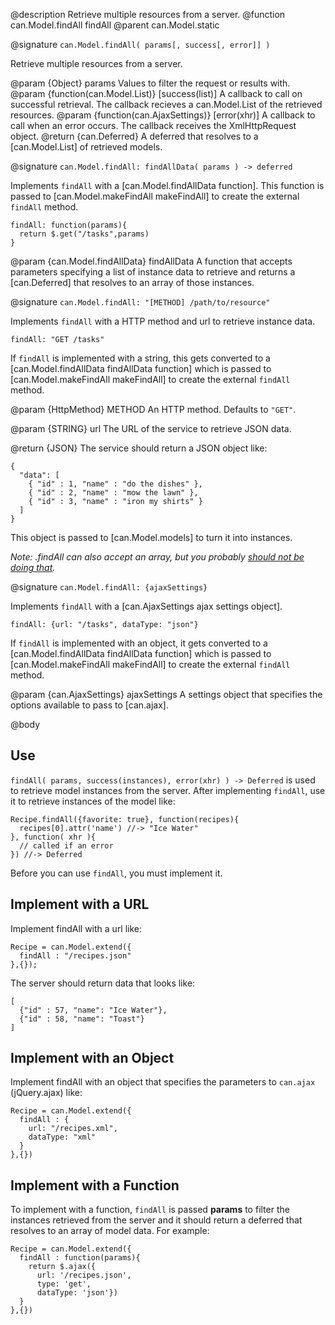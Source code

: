 @description Retrieve multiple resources from a server.
@function can.Model.findAll findAll
@parent can.Model.static

@signature `can.Model.findAll( params[, success[, error]] )`

Retrieve multiple resources from a server.

@param {Object} params Values to filter the request or results with.
@param {function(can.Model.List)} [success(list)] A callback to call on successful retrieval. The callback recieves
a can.Model.List of the retrieved resources.
@param {function(can.AjaxSettings)} [error(xhr)] A callback to call when an error occurs. The callback receives the
XmlHttpRequest object.
@return {can.Deferred} A deferred that resolves to a [can.Model.List] of retrieved models.


@signature `can.Model.findAll: findAllData( params ) -> deferred`

Implements `findAll` with a [can.Model.findAllData function]. This function
is passed to [can.Model.makeFindAll makeFindAll] to create the external
`findAll` method.

    findAll: function(params){
      return $.get("/tasks",params)
    }

@param {can.Model.findAllData} findAllData A function that accepts parameters
specifying a list of instance data to retrieve and returns a [can.Deferred]
that resolves to an array of those instances.

@signature `can.Model.findAll: "[METHOD] /path/to/resource"`

Implements `findAll` with a HTTP method and url to retrieve instance data.

    findAll: "GET /tasks"

If `findAll` is implemented with a string, this gets converted to
a [can.Model.findAllData findAllData function]
which is passed to [can.Model.makeFindAll makeFindAll] to create the external
`findAll` method.

@param {HttpMethod} METHOD An HTTP method. Defaults to `"GET"`.

@param {STRING} url The URL of the service to retrieve JSON data.

@return {JSON} The service should return a JSON object like:

    {
      "data": [
        { "id" : 1, "name" : "do the dishes" },
        { "id" : 2, "name" : "mow the lawn" },
        { "id" : 3, "name" : "iron my shirts" }
      ]
    }

This object is passed to [can.Model.models] to turn it into instances.

_Note: .findAll can also accept an array, but you
probably [should not be doing that](http://haacked.com/archive/2008/11/20/anatomy-of-a-subtle-json-vulnerability.aspx)._


@signature `can.Model.findAll: {ajaxSettings}`

Implements `findAll` with a [can.AjaxSettings ajax settings object].

    findAll: {url: "/tasks", dataType: "json"}

If `findAll` is implemented with an object, it gets converted to
a [can.Model.findAllData findAllData function]
which is passed to [can.Model.makeFindAll makeFindAll] to create the external
`findAll` method.

@param {can.AjaxSettings} ajaxSettings A settings object that
specifies the options available to pass to [can.ajax].

@body

## Use

`findAll( params, success(instances), error(xhr) ) -> Deferred` is used to retrieve model
instances from the server. After implementing `findAll`, use it to retrieve instances of the model
like:

    Recipe.findAll({favorite: true}, function(recipes){
      recipes[0].attr('name') //-> "Ice Water"
    }, function( xhr ){
      // called if an error
    }) //-> Deferred


Before you can use `findAll`, you must implement it.

## Implement with a URL

Implement findAll with a url like:

    Recipe = can.Model.extend({
      findAll : "/recipes.json"
    },{});

The server should return data that looks like:

    [
      {"id" : 57, "name": "Ice Water"},
      {"id" : 58, "name": "Toast"}
    ]

## Implement with an Object

Implement findAll with an object that specifies the parameters to
`can.ajax` (jQuery.ajax) like:

    Recipe = can.Model.extend({
      findAll : {
        url: "/recipes.xml",
        dataType: "xml"
      }
    },{})

## Implement with a Function

To implement with a function, `findAll` is passed __params__ to filter
the instances retrieved from the server and it should return a
deferred that resolves to an array of model data. For example:

    Recipe = can.Model.extend({
      findAll : function(params){
        return $.ajax({
          url: '/recipes.json',
          type: 'get',
          dataType: 'json'})
      }
    },{})